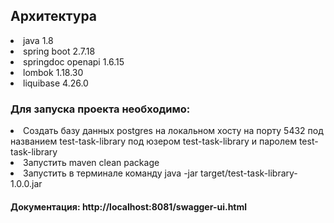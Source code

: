 <h2>Архитектура</h2>
<li>java 1.8</li> 
<li>spring boot 2.7.18</li> 
<li>springdoc openapi 1.6.15</li> 
<li>lombok 1.18.30</li> 

<li>liquibase 4.26.0</li> 
<h3>Для запуска проекта необходимо:</h3>
<li>Создать базу данных postgres на локальном хосту на порту 5432 под названием test-task-library под юзером test-task-library и паролем test-task-library</li>
<li>Запустить maven clean package</li> 
<li>Запустить в терминале команду java -jar target/test-task-library-1.0.0.jar</li>
<h4>Документация: http://localhost:8081/swagger-ui.html</h4>